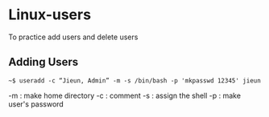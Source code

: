 # Linux-users
To practice add users and delete users 

Adding Users
-------------


    ~$ useradd -c “Jieun, Admin” -m -s /bin/bash -p 'mkpasswd 12345' jieun

-m : make home directory
-c : comment
-s : assign the shell
-p : make user's password
